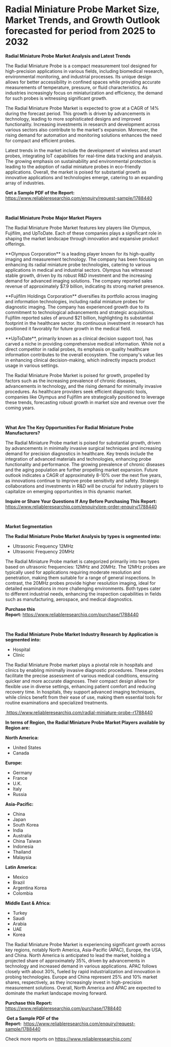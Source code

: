 <p><h1>Radial Miniature Probe Market Size, Market Trends, and Growth Outlook forecasted for period from 2025 to 2032</h1></p><p><strong>Radial Miniature Probe Market Analysis and Latest Trends</strong></p>
<p><p>The Radial Miniature Probe is a compact measurement tool designed for high-precision applications in various fields, including biomedical research, environmental monitoring, and industrial processes. Its unique design allows for better accessibility in confined spaces while providing accurate measurements of temperature, pressure, or fluid characteristics. As industries increasingly focus on miniaturization and efficiency, the demand for such probes is witnessing significant growth.</p><p>The Radial Miniature Probe Market is expected to grow at a CAGR of 14% during the forecast period. This growth is driven by advancements in technology, leading to more sophisticated designs and improved functionality. Increasing investments in research and development across various sectors also contribute to the market's expansion. Moreover, the rising demand for automation and monitoring solutions enhances the need for compact and efficient probes.</p><p>Latest trends in the market include the development of wireless and smart probes, integrating IoT capabilities for real-time data tracking and analysis. The growing emphasis on sustainability and environmental protection is leading to the adoption of radial miniature probes in eco-friendly applications. Overall, the market is poised for substantial growth as innovative applications and technologies emerge, catering to an expanding array of industries.</p></p>
<p><strong>Get a Sample PDF of the Report:&nbsp;</strong> <a href="https://www.reliableresearchiq.com/enquiry/request-sample/1788440?utm_campaign=3060&utm_medium=2&utm_source=Github&utm_content=ia&utm_term=05032025&utm_id=radial-miniature-probe">https://www.reliableresearchiq.com/enquiry/request-sample/1788440</a></p>
<p>&nbsp;</p>
<p><strong>Radial Miniature Probe Major Market Players</strong></p>
<p><p>The Radial Miniature Probe Market features key players like Olympus, Fujifilm, and UpToDate. Each of these companies plays a significant role in shaping the market landscape through innovation and expansive product offerings.</p><p>**Olympus Corporation** is a leading player known for its high-quality imaging and measurement technology. The company has been focusing on enhancing its radial miniature probe technologies, catering to various applications in medical and industrial sectors. Olympus has witnessed stable growth, driven by its robust R&D investment and the increasing demand for advanced imaging solutions. The company reported sales revenue of approximately $7.9 billion, indicating its strong market presence.</p><p>**Fujifilm Holdings Corporation** diversifies its portfolio across imaging and information technologies, including radial miniature probes for diagnostic imaging. The company has experienced growth due to its commitment to technological advancements and strategic acquisitions. Fujifilm reported sales of around $21 billion, highlighting its substantial footprint in the healthcare sector. Its continuous investment in research has positioned it favorably for future growth in the medical field.</p><p>**UpToDate**, primarily known as a clinical decision support tool, has carved a niche in providing comprehensive medical information. While not a direct competitor in radial probes, its emphasis on quality healthcare information contributes to the overall ecosystem. The company's value lies in enhancing clinical decision-making, which indirectly impacts product usage in various settings.</p><p>The Radial Miniature Probe Market is poised for growth, propelled by factors such as the increasing prevalence of chronic diseases, advancements in technology, and the rising demand for minimally invasive procedures. As healthcare providers seek efficient diagnostic tools, companies like Olympus and Fujifilm are strategically positioned to leverage these trends, forecasting robust growth in market size and revenue over the coming years.</p></p>
<p>&nbsp;</p>
<p><strong>What Are The Key Opportunities For Radial Miniature Probe Manufacturers?</strong></p>
<p><p>The Radial Miniature Probe market is poised for substantial growth, driven by advancements in minimally invasive surgical techniques and increasing demand for precision diagnostics in healthcare. Key trends include the integration of advanced materials and technologies, enhancing probe functionality and performance. The growing prevalence of chronic diseases and the aging population are further propelling market expansion. Future outlook indicates a CAGR of approximately 8-10% over the next five years, as innovations continue to improve probe sensitivity and safety. Strategic collaborations and investments in R&D will be crucial for industry players to capitalize on emerging opportunities in this dynamic market.</p></p>
<p><strong>Inquire or Share Your Questions If Any Before Purchasing This Report:</strong> <a href="https://www.reliableresearchiq.com/enquiry/pre-order-enquiry/1788440?utm_campaign=3060&utm_medium=2&utm_source=Github&utm_content=ia&utm_term=05032025&utm_id=radial-miniature-probe">https://www.reliableresearchiq.com/enquiry/pre-order-enquiry/1788440</a></p>
<p>&nbsp;</p>
<p><strong>Market Segmentation</strong></p>
<p><strong>The Radial Miniature Probe Market Analysis by types is segmented into:</strong></p>
<p><ul><li>Ultrasonic Frequency 12MHz</li><li>Ultrasonic Frequency 20MHz</li></ul></p>
<p><p>The Radial Miniature Probe market is categorized primarily into two types based on ultrasonic frequencies: 12MHz and 20MHz. The 12MHz probes are typically used for applications requiring moderate resolution and penetration, making them suitable for a range of general inspections. In contrast, the 20MHz probes provide higher resolution imaging, ideal for detailed examinations in more challenging environments. Both types cater to different industrial needs, enhancing the inspection capabilities in fields such as manufacturing, aerospace, and medical diagnostics.</p></p>
<p><strong>Purchase this Report:&nbsp;</strong><a href="https://www.reliableresearchiq.com/purchase/1788440?utm_campaign=3060&utm_medium=2&utm_source=Github&utm_content=ia&utm_term=05032025&utm_id=radial-miniature-probe">https://www.reliableresearchiq.com/purchase/1788440</a></p>
<p>&nbsp;</p>
<p><strong>The Radial Miniature Probe Market Industry Research by Application is segmented into:</strong></p>
<p><ul><li>Hospital</li><li>Clinic</li></ul></p>
<p><p>The Radial Miniature Probe market plays a pivotal role in hospitals and clinics by enabling minimally invasive diagnostic procedures. These probes facilitate the precise assessment of various medical conditions, ensuring quicker and more accurate diagnoses. Their compact design allows for flexible use in diverse settings, enhancing patient comfort and reducing recovery time. In hospitals, they support advanced imaging techniques, while clinics benefit from their ease of use, making them essential tools for routine examinations and specialized treatments.</p></p>
<p><a href="https://www.reliableresearchiq.com/radial-miniature-probe-r1788440?utm_campaign=3060&utm_medium=2&utm_source=Github&utm_content=ia&utm_term=05032025&utm_id=radial-miniature-probe">&nbsp;https://www.reliableresearchiq.com/radial-miniature-probe-r1788440</a></p>
<p><strong>In terms of Region, the Radial Miniature Probe Market Players available by Region are:</strong></p>
<p>
    <p> <strong> North America: </strong>
        <ul>
            <li>United States</li>
            <li>Canada</li>
        </ul>
        </p> 
    <p> <strong> Europe: </strong>
        <ul>
            <li>Germany</li>
            <li>France</li>
            <li>U.K.</li>
            <li>Italy</li>
            <li>Russia</li>
        </ul>
        </p> 
    <p> <strong> Asia-Pacific: </strong>
        <ul>
            <li>China</li>
            <li>Japan</li>
            <li>South Korea</li>
            <li>India</li>
            <li>Australia</li>
            <li>China Taiwan</li>
            <li>Indonesia</li>
            <li>Thailand</li>
            <li>Malaysia</li>
        </ul>
        </p> 
    <p> <strong> Latin America: </strong>
        <ul>
            <li>Mexico</li>
            <li>Brazil</li>
            <li>Argentina Korea</li>
            <li>Colombia</li>
        </ul>
        </p> 
    <p> <strong> Middle East & Africa: </strong>
        <ul>
            <li>Turkey</li>
            <li>Saudi</li>
            <li>Arabia</li>
            <li>UAE</li>
            <li>Korea</li>
        </ul>
    </p>
    </p>
<p><p>The Radial Miniature Probe Market is experiencing significant growth across key regions, notably North America, Asia-Pacific (APAC), Europe, the USA, and China. North America is anticipated to lead the market, holding a projected share of approximately 35%, driven by advancements in technology and increased demand in various applications. APAC follows closely with about 30%, fueled by rapid industrialization and innovation in probing technologies. Europe and China represent 25% and 10% market shares, respectively, as they increasingly invest in high-precision measurement solutions. Overall, North America and APAC are expected to dominate the market landscape moving forward.</p></p>
<p><strong>Purchase this Report: </strong><a href="https://www.reliableresearchiq.com/purchase/1788440?utm_campaign=3060&utm_medium=2&utm_source=Github&utm_content=ia&utm_term=05032025&utm_id=radial-miniature-probe">https://www.reliableresearchiq.com/purchase/1788440</a></p>
<p>&nbsp;<strong>Get a Sample PDF of the Report:&nbsp;&nbsp;</strong><a href="https://www.reliableresearchiq.com/enquiry/request-sample/1788440?utm_campaign=3060&utm_medium=2&utm_source=Github&utm_content=ia&utm_term=05032025&utm_id=radial-miniature-probe">https://www.reliableresearchiq.com/enquiry/request-sample/1788440</a></p>
<p><strong></strong></p>
<p>Check more reports on <a href="https://www.reliableresearchiq.com/?utm_campaign=3060&utm_medium=2&utm_source=Github&utm_content=ia&utm_term=05032025&utm_id=radial-miniature-probe">https://www.reliableresearchiq.com/</a></p>